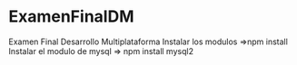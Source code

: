 # ExamenFinalDM
Examen Final Desarrollo Multiplataforma
Instalar los modulos =>npm install
Instalar el modulo de mysql => npm install mysql2
